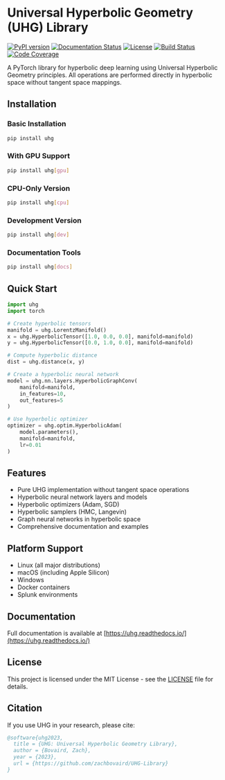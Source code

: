 # Universal Hyperbolic Geometry (UHG) Library

[![PyPI version](https://badge.fury.io/py/uhg.svg)](https://badge.fury.io/py/uhg)
[![Documentation Status](https://readthedocs.org/projects/uhg/badge/?version=latest)](https://uhg.readthedocs.io/en/latest/?badge=latest)
[![License](https://img.shields.io/github/license/zachbovaird/UHG-Library.svg)](https://github.com/zachbovaird/UHG-Library/blob/main/LICENSE)
[![Build Status](https://github.com/zachbovaird/UHG-Library/workflows/CI/badge.svg)](https://github.com/zachbovaird/UHG-Library/actions)
[![Code Coverage](https://codecov.io/gh/zachbovaird/UHG-Library/branch/main/graph/badge.svg)](https://codecov.io/gh/zachbovaird/UHG-Library)

A PyTorch library for hyperbolic deep learning using Universal Hyperbolic Geometry principles. All operations are performed directly in hyperbolic space without tangent space mappings.

## Installation

### Basic Installation

```bash
pip install uhg
```

### With GPU Support

```bash
pip install uhg[gpu]
```

### CPU-Only Version

```bash
pip install uhg[cpu]
```

### Development Version

```bash
pip install uhg[dev]
```

### Documentation Tools

```bash
pip install uhg[docs]
```

## Quick Start

```python
import uhg
import torch

# Create hyperbolic tensors
manifold = uhg.LorentzManifold()
x = uhg.HyperbolicTensor([1.0, 0.0, 0.0], manifold=manifold)
y = uhg.HyperbolicTensor([0.0, 1.0, 0.0], manifold=manifold)

# Compute hyperbolic distance
dist = uhg.distance(x, y)

# Create a hyperbolic neural network
model = uhg.nn.layers.HyperbolicGraphConv(
    manifold=manifold,
    in_features=10,
    out_features=5
)

# Use hyperbolic optimizer
optimizer = uhg.optim.HyperbolicAdam(
    model.parameters(),
    manifold=manifold,
    lr=0.01
)
```

## Features

- Pure UHG implementation without tangent space operations
- Hyperbolic neural network layers and models
- Hyperbolic optimizers (Adam, SGD)
- Hyperbolic samplers (HMC, Langevin)
- Graph neural networks in hyperbolic space
- Comprehensive documentation and examples

## Platform Support

- Linux (all major distributions)
- macOS (including Apple Silicon)
- Windows
- Docker containers
- Splunk environments

## Documentation

Full documentation is available at [https://uhg.readthedocs.io/](https://uhg.readthedocs.io/)

## License

This project is licensed under the MIT License - see the [LICENSE](LICENSE) file for details.

## Citation

If you use UHG in your research, please cite:

```bibtex
@software{uhg2023,
  title = {UHG: Universal Hyperbolic Geometry Library},
  author = {Bovaird, Zach},
  year = {2023},
  url = {https://github.com/zachbovaird/UHG-Library}
}
```
